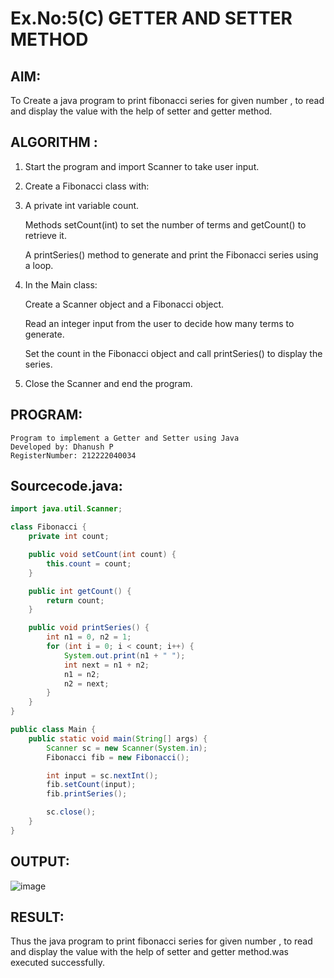 # Ex.No:5(C)    GETTER AND SETTER METHOD

## AIM:
To Create a java program to print fibonacci series for given number , to read and display the value with the help of setter and getter method.

## ALGORITHM :
1. Start the program and import Scanner to take user input.

2. Create a Fibonacci class with:

3. A private int variable count.

   Methods setCount(int) to set the number of terms and getCount() to retrieve it.
   
   A printSeries() method to generate and print the Fibonacci series using a loop.

4. In the Main class:

   Create a Scanner object and a Fibonacci object.
   
   Read an integer input from the user to decide how many terms to generate.
   
   Set the count in the Fibonacci object and call printSeries() to display the series.

5. Close the Scanner and end the program.


## PROGRAM:
 ```
Program to implement a Getter and Setter using Java
Developed by: Dhanush P
RegisterNumber: 212222040034
```

## Sourcecode.java:
```java
import java.util.Scanner;

class Fibonacci {
    private int count;

    public void setCount(int count) {
        this.count = count;
    }

    public int getCount() {
        return count;
    }

    public void printSeries() {
        int n1 = 0, n2 = 1;
        for (int i = 0; i < count; i++) {
            System.out.print(n1 + " ");
            int next = n1 + n2;
            n1 = n2;
            n2 = next;
        }
    }
}

public class Main {
    public static void main(String[] args) {
        Scanner sc = new Scanner(System.in);
        Fibonacci fib = new Fibonacci();

        int input = sc.nextInt();
        fib.setCount(input);
        fib.printSeries();

        sc.close();
    }
}
```

## OUTPUT:

![image](https://github.com/user-attachments/assets/3f2c59a9-3be2-4162-af36-f7a26eb2f318)


## RESULT:
Thus the java program to print fibonacci series for given number , to read and display the value with the help of setter and getter method.was executed successfully.






